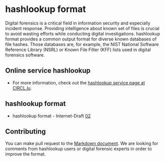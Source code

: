 # hashlookup format

Digital forensics is a critical field in information security and especially incident response.  Providing intelligence about known set of files is crucial to avoid wasting efforts while conducting digital investigations. hashlookup format provides a common output format for diverse known databases of file hashes.  Those databases are, for example, the NIST National Software Reference Library (NSRL) or Known File Filter (KFF) lists used in digital forensics software.

## Online service hashlookup

- For more information, check out the [hashlookup service page at CIRCL.lu](https://www.circl.lu/services/hashlookup/).

## hashlookup format

- hashlookup format - Internet-Draft [02](https://datatracker.ietf.org/doc/draft-dulaunoy-hashlookup-format/)

## Contributing

You can make pull request to the [Markdown document](https://github.com/CIRCL/hashlookup-format/blob/main/raw.md). We are looking for comments from hashlookup users or digital forensic experts in order to improve the format.
